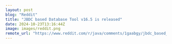 ```yaml
---
layout: post
blog: "Reddit"
title: "JBDC based Database Tool v16.5 is released"
date: 2024-10-23T13:16:44Z
image: images/reddit.png
remote_url: "https://www.reddit.com/r/java/comments/1gaabgy/jbdc_based_database_tool_v165_is_released/"
---
```

